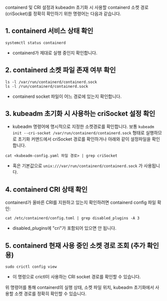 containerd 및 CRI 설정과 kubeadm 초기화 시 사용할 containerd 소켓 경로(criSocket)를 정확히 확인하기 위한 명령어는 다음과 같습니다.

## 1. containerd 서비스 상태 확인
```
systemctl status containerd
```
- containerd가 제대로 실행 중인지 확인합니다.

## 2. containerd 소켓 파일 존재 여부 확인
```
ls -l /var/run/containerd/containerd.sock
ls -l /run/containerd/containerd.sock
```
- containerd socket 파일이 어느 경로에 있는지 확인합니다.

## 3. kubeadm 초기화 시 사용하는 criSocket 설정 확인
- kubeadm 명령어에 명시적으로 지정한 소켓경로를 확인합니다.
  보통 `kubeadm init --cri-socket /var/run/containerd/containerd.sock` 형태로 실행하므로 초기화 커맨드에서 criSocket 경로를 확인하거나 아래와 같이 설정파일을 확인합니다.

```
cat <kubeadm-config.yaml 파일 경로> | grep criSocket
```

- 혹은 기본값으로 `unix:///var/run/containerd/containerd.sock` 가 사용됩니다.

## 4. containerd CRI 상태 확인
containerd가 올바른 CRI를 지원하고 있는지 확인하려면 containerd config 파일 확인:

```
cat /etc/containerd/config.toml | grep disabled_plugins -A 3
```
- disabled_plugins에 "cri"가 포함되어 있으면 안 됩니다.

## 5. containerd 현재 사용 중인 소켓 경로 조회 (추가 확인용)
```
sudo crictl config view
```
- 이 명령으로 crictl이 사용하는 CRI socket 경로를 확인할 수 있습니다.

위 명령어를 통해 containerd의 실행 상태, 소켓 파일 위치, kubeadm 초기화에서 사용할 소켓 경로를 정확히 확인할 수 있습니다.